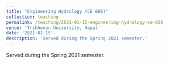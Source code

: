 ```yaml
---
title: "Engineering Hydrology (CE 606)"
collection: teaching
permalink: /teaching/2021-01-15-engineering-hydrology-ce-606
venue: 'Tribhuvan University, Nepal'
date: '2021-01-15'
description: 'Served during the Spring 2021 semester.'
---
```


Served during the Spring 2021 semester.